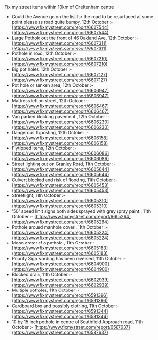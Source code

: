 Fix my street items within 10km of Cheltenham centre

<!-- fix_marker starts -->

- Could the Avenue go on the list for the road to be resurfaced at some point please as road quite bumpy, 12th October :- [https://www.fixmystreet.com/report/6607544](https://www.fixmystreet.com/report/6607544)
- Large Pothole out the front of 46 Oakland Ave, 12th October :- [https://www.fixmystreet.com/report/6607311](https://www.fixmystreet.com/report/6607311)
- Pothole in road, 12th October :- [https://www.fixmystreet.com/report/6607210](https://www.fixmystreet.com/report/6607210)
- Big pot holes, 12th October :- [https://www.fixmystreet.com/report/6607127](https://www.fixmystreet.com/report/6607127)
- Pot hole or sunken area, 12th October :- [https://www.fixmystreet.com/report/6606947](https://www.fixmystreet.com/report/6606947)
- Mattress left on street, 12th October :- [https://www.fixmystreet.com/report/6606467](https://www.fixmystreet.com/report/6606467)
- Van parked blocking pavement., 12th October :- [https://www.fixmystreet.com/report/6606230](https://www.fixmystreet.com/report/6606230)
- Dangerous flyposting, 12th October :- [https://www.fixmystreet.com/report/6606158](https://www.fixmystreet.com/report/6606158)
- Flytipped items, 12th October :- [https://www.fixmystreet.com/report/6606086](https://www.fixmystreet.com/report/6606086)
- Street lighting out on Granley Road, 11th October :- [https://www.fixmystreet.com/report/6605644](https://www.fixmystreet.com/report/6605644)
- Culvert blocked and risk of flooding, 11th October :- [https://www.fixmystreet.com/report/6605453](https://www.fixmystreet.com/report/6605453)
- Streetlight, 11th October :- [https://www.fixmystreet.com/report/6605310](https://www.fixmystreet.com/report/6605310)
- '50' speed limit signs both sides sprayed with grey spray paint., 11th October :- [https://www.fixmystreet.com/report/6605264](https://www.fixmystreet.com/report/6605264)
- Pothole around manhole cover., 11th October :- [https://www.fixmystreet.com/report/6605224](https://www.fixmystreet.com/report/6605224)
- Moon crater of a pothole., 11th October :- [https://www.fixmystreet.com/report/6605183](https://www.fixmystreet.com/report/6605183)
- Priority Sign wording has been reversed, 11th October :- [https://www.fixmystreet.com/report/6604900](https://www.fixmystreet.com/report/6604900)
- Blocked drain, 11th October :- [https://www.fixmystreet.com/report/6602939](https://www.fixmystreet.com/report/6602939)
- Multiple potholes, 11th October :- [https://www.fixmystreet.com/report/6591396](https://www.fixmystreet.com/report/6591396)
- Cardboard box and possibly clothing, 11th October :- [https://www.fixmystreet.com/report/6591344](https://www.fixmystreet.com/report/6591344)
- 10 by 15 inch pothole in centre of Southfield Approach road, 11th October :- [https://www.fixmystreet.com/report/6587637](https://www.fixmystreet.com/report/6587637)

<!-- fix_marker ends -->